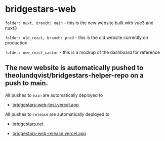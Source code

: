# bridgestars-web

`folder: nuxt, branch: main` - this is the new website built with vue3 and nuxt3

`folder: old_react, branch: prod` - this is the old website currently on production

`folder: new_react_castor` - this is a mockup of the dashboard for reference



The new website is automatically pushed to theolundqvist/bridgestars-helper-repo on a push to main. 
--------------------
All pushes to `main` are automatically deployed to 

- [bridgestars-web-test.vercel.app](https://bridgestars-web-test.vercel.app)


All pushes to `release` are automatically deployed to 

- [bridgestars.net](https://bridgestars.net)

- [bridgestars-web-release.vercel.app](https://bridgestars-web-release.vercel.app)
